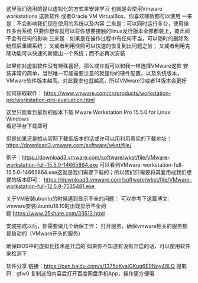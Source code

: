 这里我们选用的是以虚拟化的方式来安装学习
也就是会使用Vmware workstations 这款软件
或者Oracle VM VirtualBox，你喜欢哪款都可以使用
一来是：不会影响我们现在使用的系统以及内容
二来是：可以同时运行多台，使用操作多台系统
只要你想你就可以将你想要接触的linux发行版本全部都装上，彼此间不会有任何的影响
三来是：如果是在操作过程中有任何不当，可以随时的删除系统然后重建系统；
又或者利用快照可以快速的恢复到出问题之前；
又或者利用克隆功能可以快速的新建出一个系统；而不必再次安装

如果你对虚拟软件没有特殊喜好，那么或许就可以和我一样选择VMware这款
安装非常的简单，当然唯一可能需要注意的就是你的硬件配置，以及系统版本，VMware软件版本越高，对此要求也就越高，所以VMware12或者14版本会更好

如何获取软件：
https://www.vmware.com/cn/products/workstation-pro/workstation-pro-evaluation.html

这里只能看到最新的版本下载
Mware Workstation Pro 15.5.0 for 
	Linux		
	Windows		
看好平台下载即可

但是如果还是想从官网下载低版本的话或许可以用利用真实的下载地址：
https://download3.vmware.com/software/wkst/file/

例子：https://download3.vmware.com/software/wkst/file/VMware-workstation-full-15.5.0-14665864.exe
可以看到VMware-workstation-full-15.5.0-14665864.exe这就是我们需要下载的；所以我们只需要将其套用成我们想要的版本即可：
https://download3.vmware.com/software/wkst/file/VMware-workstation-full-12.5.9-7535481.exe 


关于VM安装ubuntu的时候遇到显示不全的问题：
可以参考下这篇博文:  
vmware安装ubuntu18.10时出现显示不全问题:https://www.25share.com/33512.html

安装完成以后，你需要做几个确保工作：
打开服务，确保vmware相关的服务都是启动的（VMware开头的服务）


确保BIOS中的虚拟化技术是开启的
如果你不知道有没有开启的话，可以使用软件来检测下

软件分享
链接：https://pan.baidu.com/s/1375oKyaiGKuq6E9Noy48LQ 
提取码：gfw0 
复制这段内容后打开百度网盘手机App，操作更方便哦